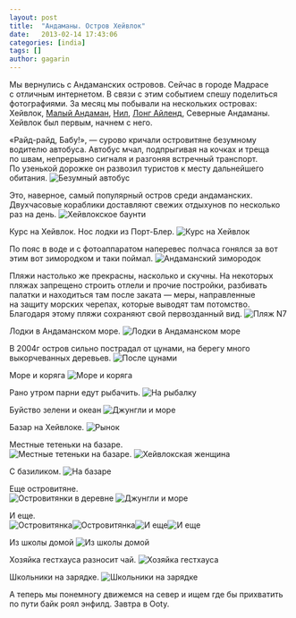 ```yaml
---
layout: post
title:  "Андаманы. Остров Хейвлок"
date:   2013-02-14 17:43:06
categories: [india]
tags: []
author: gagarin
---
```


Мы&nbsp;вернулись с&nbsp;Андаманских островов. Сейчас в&nbsp;городе Мадрасе с&nbsp;отличным интернетом. В&nbsp;связи с&nbsp;этим событием спешу поделиться фотографиями.
За&nbsp;месяц мы&nbsp;побывали на&nbsp;нескольких островах: Хейвлок, [Малый Андаман](/little-andaman), [Нил](/andamans-neil-long-island), [Лонг Айленд](/andamans-neil-long-island), Северные Андаманы. Хейвлок был первым, начнем с&nbsp;него.

&#171;Райд-райд, Бабу!&#187;,&#160;&#8212; сурово кричали островитяне безумному водителю автобуса. Автобус мчал, подпрыгивая на&#160;кочках и&#160;треща по&#160;швам, непрерывно сигналя и&#160;разгоняя встречный транспорт. По&#160;узенькой дорожке он&#160;развозил туристов к&#160;месту дальнейшего обитания.
![Безумный автобус](bezumnyy-avtobus.jpg)   

Это, наверное, самый популярный остров среди андаманских. Двухчасовые кораблики доставляют свежих отдыхунов по&#160;несколько раз на&#160;день. 
![Хейвлокское баунти](kheyvlokskoe-baunti.jpg)   

Курс на&#160;Хейвлок. Нос лодки из&#160;Порт-Блер.
![Курс на Хейвлок](kurs-na-kheyvlok.jpg)   

По&#160;пояс в&#160;воде и&#160;с&#160;фотоаппаратом наперевес полчаса гонялся за&#160;вот этим вот зимородком и&#160;таки поймал.
![Андаманский зимородок](andamanskiy-zimorodok.jpg)   

Пляжи настолько&#160;же прекрасны, насколько и&#160;скучны. На&#160;некоторых пляжах запрещено строить отлели и&#160;прочие постройки, разбивать палатки и&#160;находиться там после заката&#160;&#8212; меры, направленные на&#160;защиту морских черепах, которые выводят там потомство. Благодаря этому пляжи сохраняют свой первозданный вид.
![Пляж N7](plyazh-n7.jpg)   

Лодки в&#160;Андаманском море.
![Лодки в Андаманском море](lodki-v-andamanskom-more.jpg)   

В&#160;2004г остров сильно пострадал от&#160;цунами, на&#160;берегу много выкорчеванных деревьев.
![После цунами](posle-tsunami.jpg)   

Море и&#160;коряга
![Море и коряга](more-i-koryaga.jpg)   

Рано утром парни едут рыбачить.
![На рыбалку](na-rybalku.jpg)   

Буйство зелени и&#160;океан
![Джунгли и море](dzhungli-i-more.jpg)   

Базар на&#160;Хейвлоке.
![Рынок](rynok.jpg)   

Местные тетеньки на&#160;базаре.    
![Местные тетеньки на базаре.](mestnye-teten'ki-na-bazare-.jpg) ![Хейвлокская женщина](kheyvlokskaya-zhenshchina.jpg)

С&#160;базиликом.
![На базаре](na-bazare.jpg)   

Еще островитяне.   
![Островитянки в деревне](ostrovityanki-v-derevne.jpg) ![Джунгли и море](dzhungli-i-more-2.jpg)

И&#160;еще.   
![Островитянка](ostrovityanka.jpg)![Островитянка](untitled-333.jpg)![И еще](i-eshche.jpg)![И еще](untitled-273.jpg)

Из&#160;школы домой
![Из школы домой](so-shkoly-domoy.jpg)   

Хозяйка гестхауса разносит чай.
![Хозяйка гестхауса](khozyayka-gestkhausa.jpg)   

Школьники на&#160;зарядке.
![Школьники на зарядке](shkol'niki-na-fizkul'tzaryadke.jpg)   

А&nbsp;теперь мы&nbsp;понемногу движемся на&nbsp;север и&nbsp;ищем где&nbsp;бы прихватить по&nbsp;пути байк роял энфилд. Завтра в Ooty.
